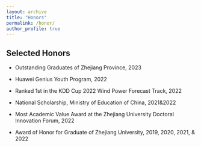 ```yaml
---
layout: archive
title: "Honors"
permalink: /honor/
author_profile: true
---
```


## Selected Honors

- Outstanding Graduates of Zhejiang Province, 2023

- Huawei Genius Youth Program, 2022

- Ranked 1st in the KDD Cup 2022 Wind Power Forecast Track, 2022

- National Scholarship, Ministry of Education of China, 2021&2022

- Most Academic Value Award at the Zhejiang University Doctoral Innovation Forum, 2022

- Award of Honor for Graduate of Zhejiang University, 2019, 2020, 2021, & 2022

